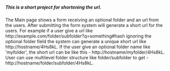 <h5>
This is a short project for shortening the url.
</h5>

<p>
    The Main page shows a form receiving an optional folder and an url from the users. After submitting the form system will generate a short url for the users. For example if a user give a url like http://example.com/folder/subfolder?q=something#hash ignoring the optional folder field the system can generate a unique short url like http://hostname/4Hs8kL. If the user give an optional folder name like 'myfolder', the short url can be like this - http://hostname/myfolder/4Hs8kL. User can use multilevel folder structure like folder/subfolder to get - http://hostname/folder/subfolder/4Hs8kL.
</p>